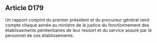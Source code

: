 Article D179
----
Un rapport conjoint du premier président et du procureur général rend compte
chaque année au ministre de la justice du fonctionnement des établissements
pénitentiaires de leur ressort et du service assuré par le personnel de ces
établissements.
